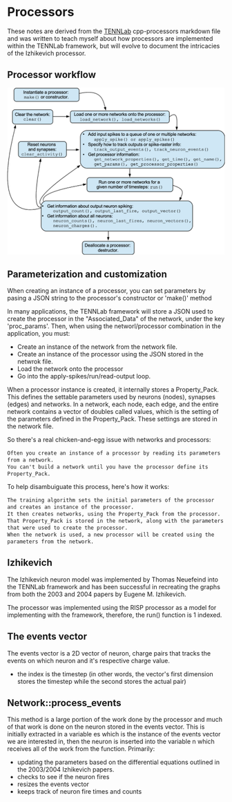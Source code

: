 # Processors

These notes are derived from the [TENNLab](https://bitbucket.org/neuromorphic-utk/framework/src/master/markdown/framework_processor.md) cpp-processors markdown file and was written to teach myself about how processors are implemented within the TENNLab framework, but will evolve to document the intricacies of the Izhikevich processor.

## Processor workflow

![processor_flowchart.png](processor_flowchart.png)

## Parameterization and customization

When creating an instance of a processor, you can set parameters by pasing a JSON string to the processor's constructor or 'make()' method

In many applications, the TENNLab framework will store a JSON used to create the processor in the "Associated_Data" of the network, under the key 'proc_params'. Then, when using the networl/processor combination in the application, you must:
 - Create an instance of the network from the network file.
 - Create an instance of the processor using the JSON stored in the netwrok file.
 - Load the network onto the processor
 - Go into the apply-spikes/run/read-output loop.
 
When a processor instance is created, it internally stores a Property_Pack. This defines the settable parameters used by neurons (nodes), synapses (edges) and networks. In a network, each node, each edge, and the entire network contains a vector of doubles called values, which is the setting of the parameters defined in the Property_Pack. These settings are stored in the network file.

So there's a real chicken-and-egg issue with networks and processors:

    Often you create an instance of a processor by reading its parameters from a network.
    You can't build a network until you have the processor define its Property_Pack.

To help disambuiguate this process, here's how it works:

    The training algorithm sets the initial parameters of the processor and creates an instance of the processor.
    It then creates networks, using the Property_Pack from the processor. That Property_Pack is stored in the network, along with the parameters that were used to create the processor.
    When the network is used, a new processor will be created using the parameters from the network.
 
 
 ## Izhikevich
 
The Izhikevich neuron model was implemented by Thomas Neuefeind into the TENNLab framework and has been successful in recreating the graphs from both the 2003 and 2004 papers by Eugene M. Izhikevich. 

The processor was implemented using the RISP processor as a model for implementing with the framework, therefore, the run() function is 1 indexed. 

## The events vector

The events vector is a 2D vector of neuron, charge pairs that tracks the events on which neuron and it's respective charge value.
 - the index is the timestep (in other words, the vector's first dimension stores the timestep while the second stores the actual pair)

## Network::process_events

This method is a large portion of the work done by the processor and much of that work is done on the neuron stored in the events vector. This is initially extracted in a variable es which is the instance of the events vector we are interested in, then the neuron is inserted into the variable n which receives all of the work from the function. Primarily:
 - updating the parameters based on the differential equations outlined in the 2003/2004 Izhikevich papers.
 - checks to see if the neuron fires
 - resizes the events vector
 - keeps track of neuron fire times and counts
 

